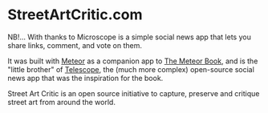 # StreetArtCritic.com

NB!... With thanks to Microscope is a simple social news app that lets you share links, comment, and vote on them.

It was built with [Meteor](http://meteor.com) as a companion app to [The Meteor Book](http://themeteorbook.com), and is the "little brother" of [Telescope](http://telesc.pe), the (much more complex) open-source social news app that was the inspiration for the book.

Street Art Critic is an open source initiative to capture, preserve and critique street art from around the world. 